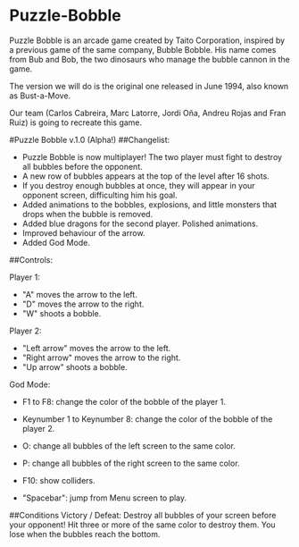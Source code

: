 ﻿# Puzzle-Bobble
Puzzle Bobble is an arcade game created by Taito Corporation, inspired by a previous game of the same company, Bubble Bobble. 
His name comes from Bub and Bob, the two dinosaurs who manage the bubble cannon in the game.

The version we will do is the original one released in June 1994, also known as Bust-a-Move.

Our team (Carlos Cabreira, Marc Latorre, Jordi Oña, Andreu Rojas and Fran Ruiz) is going to recreate this game.

#Puzzle Bobble v.1.0 (Alpha!)
##Changelist:

- Puzzle Bobble is now multiplayer! The two player must fight to destroy all bubbles before the opponent. 
- A new row of bubbles appears at the top of the level after 16 shots.
- If you destroy enough bubbles at once, they will appear in your opponent screen, difficulting him his goal.
- Added animations to the bobbles, explosions, and little monsters that drops when the bubble is removed.
- Added blue dragons for the second player. Polished animations. 
- Improved behaviour of the arrow.
- Added God Mode. 

##Controls:

 Player 1:

- "A" moves the arrow to the left.
- "D" moves the arrow to the right.
- "W" shoots a bobble.

 Player 2:

- "Left arrow" moves the arrow to the left.
- "Right arrow" moves the arrow to the right.
- "Up arrow" shoots a bobble.

 God Mode:

- F1 to F8: change the color of the bobble of the player 1.
- Keynumber 1 to Keynumber 8: change the color of the bobble of the player 2.

- O: change all bubbles of the left screen to the same color.
- P: change all bubbles of the right screen to the same color.

- F10: show colliders.


- "Spacebar": jump from Menu screen to play.

##Conditions Victory / Defeat:
 Destroy all bubbles of your screen before your opponent! Hit three or more of the same color to destroy them.
You lose when the bubbles reach the bottom.


